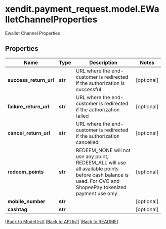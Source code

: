 # xendit.payment_request.model.EWalletChannelProperties

Ewallet Channel Properties

## Properties
Name | Type | Description | Notes
------------ | ------------- | ------------- | -------------
**success_return_url** | **str** | URL where the end-customer is redirected if the authorization is successful | [optional] 
**failure_return_url** | **str** | URL where the end-customer is redirected if the authorization failed | [optional] 
**cancel_return_url** | **str** | URL where the end-customer is redirected if the authorization cancelled | [optional] 
**redeem_points** | **str** | REDEEM_NONE will not use any point, REDEEM_ALL will use all available points before cash balance is used. For OVO and ShopeePay tokenized payment use only. | [optional] 
**mobile_number** | **str** |  | [optional] 
**cashtag** | **str** |  | [optional] 

[[Back to Model list]](../README.md#documentation-for-models) [[Back to API list]](../README.md#documentation-for-api-endpoints) [[Back to README]](../README.md)


